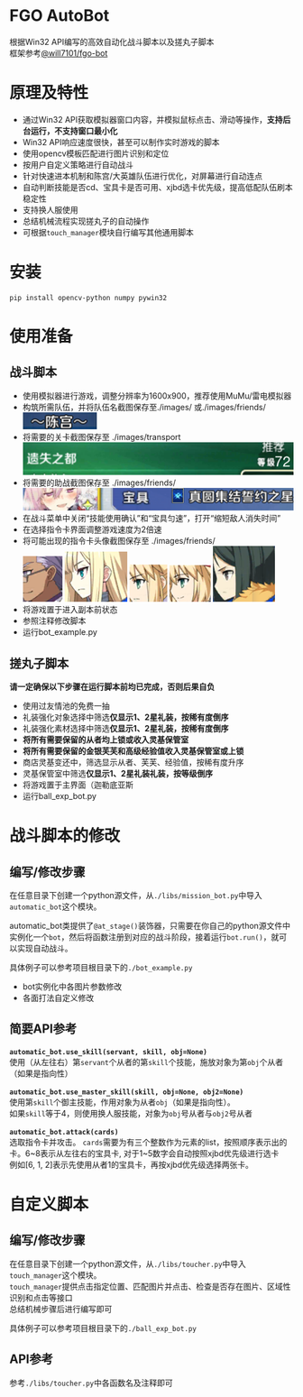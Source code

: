 # FGO AutoBot
 根据Win32 API编写的高效自动化战斗脚本以及搓丸子脚本  
 框架参考[@will7101/fgo-bot](https://github.com/will7101/fgo-bot)

# 原理及特性
- 通过Win32 API获取模拟器窗口内容，并模拟鼠标点击、滑动等操作，**支持后台运行，不支持窗口最小化**
- Win32 API响应速度很快，甚至可以制作实时游戏的脚本
- 使用opencv模板匹配进行图片识别和定位
- 按用户自定义策略进行自动战斗
- 针对快速进本机制和陈宫/大英雄队伍进行优化，对屏幕进行自动连点
- 自动判断技能是否cd、宝具卡是否可用、xjbd选卡优先级，提高低配队伍刷本稳定性
- 支持换人服使用
- 总结机械流程实现搓丸子的自动操作
- 可根据`touch_manager`模块自行编写其他通用脚本
# 安装
```
pip install opencv-python numpy pywin32
```
# 使用准备
## 战斗脚本
- 使用模拟器进行游戏，调整分辨率为1600x900，推荐使用MuMu/雷电模拟器
- 构筑所需队伍，并将队伍名截图保存至./images/ 或./images/friends/ 
![chengong](./images/friends/chengong.png)
- 将需要的关卡截图保存至 ./images/transport  
![hetao](./images/transport/hetao_free.png)
- 将需要的助战截图保存至 ./images/friends/ 
![caber](./images/friends/caber.png)
- 在战斗菜单中关闭“技能使用确认”和“宝具匀速”，打开“缩短敌人消失时间”
- 在选择指令卡界面调整游戏速度为2倍速
- 将可能出现的指令卡头像截图保存至 ./images/friends/  
![card_chengong](./images/friends/card_chengong.png) ![card_chengong](./images/friends/card_simayi.png) ![card_caber3](./images/friends/card_caber3.png) ![card_caber2](./images/friends/card_caber2.png) ![card_kongming](./images/friends/card_kongming.png)  
- 将游戏置于进入副本前状态
- 参照注释修改脚本
- 运行bot_example.py
## 搓丸子脚本
**请一定确保以下步骤在运行脚本前均已完成，否则后果自负**  
- 使用过友情池的免费一抽
- 礼装强化对象选择中筛选**仅显示1、2星礼装，按稀有度倒序**
- 礼装强化素材选择中筛选**仅显示1、2星礼装，按稀有度倒序**
- **将所有需要保留的从者均上锁或收入灵基保管室**
- **将所有需要保留的金银芙芙和高级经验值收入灵基保管室或上锁**
- 商店灵基变还中，筛选显示从者、芙芙、经验值，按稀有度升序
- 灵基保管室中筛选**仅显示1、2星礼装礼装，按等级倒序**
- 将游戏置于主界面（迦勒底亚斯
- 运行ball_exp_bot.py
# 战斗脚本的修改
## 编写/修改步骤
在任意目录下创建一个python源文件，从`./libs/mission_bot.py`中导入`automatic_bot`这个模块。

automatic_bot类提供了`@at_stage()`装饰器，只需要在你自己的python源文件中实例化一个`bot`，然后将函数注册到对应的战斗阶段，接着运行`bot.run()`，就可以实现自动战斗。

具体例子可以参考项目根目录下的`./bot_example.py`
- bot实例化中各图片参数修改
- 各面打法自定义修改
## 简要API参考

**`automatic_bot.use_skill(servant, skill, obj=None)`**  
使用（从左往右）第`servant`个从者的第`skill`个技能，施放对象为第`obj`个从者（如果是指向性） 

**`automatic_bot.use_master_skill(skill, obj=None, obj2=None)`**  
使用第`skill`个御主技能，作用对象为从者`obj`（如果是指向性）。  
如果`skill`等于4，则使用换人服技能，对象为`obj`号从者与`obj2`号从者     

**`automatic_bot.attack(cards)`**  
选取指令卡并攻击。 
`cards`需要为有三个整数作为元素的list，按照顺序表示出的卡。6~8表示从左往右的宝具卡, 对于1~5数字会自动按照xjbd优先级进行选卡  
例如[6, 1, 2]表示先使用从者1的宝具卡，再按xjbd优先级选择两张卡。
# 自定义脚本
## 编写/修改步骤
在任意目录下创建一个python源文件，从`./libs/toucher.py`中导入`touch_manager`这个模块。  
`touch_manager`提供点击指定位置、匹配图片并点击、检查是否存在图片、区域性识别和点击等接口  
总结机械步骤后进行编写即可

具体例子可以参考项目根目录下的`./ball_exp_bot.py` 
## API参考
参考`./libs/toucher.py`中各函数名及注释即可
